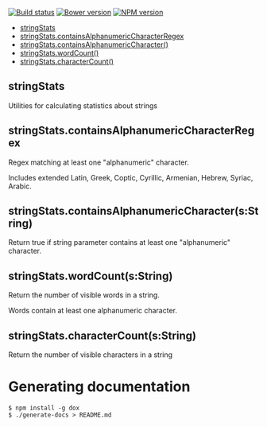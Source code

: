 [![Build status](https://img.shields.io/travis/jbrudvik/string-stats.svg)](https://travis-ci.org/jbrudvik/string-stats)
[![Bower version](http://img.shields.io/bower/v/string-stats.svg)](https://github.com/jbrudvik/string-stats)
[![NPM version](http://img.shields.io/npm/v/string-stats.svg)](https://www.npmjs.org/package/string-stats)

  - [stringStats](#stringstats)
  - [stringStats.containsAlphanumericCharacterRegex](#stringstatscontainsalphanumericcharacterregex)
  - [stringStats.containsAlphanumericCharacter()](#stringstatscontainsalphanumericcharactersstring)
  - [stringStats.wordCount()](#stringstatswordcountsstring)
  - [stringStats.characterCount()](#stringstatscharactercountsstring)

## stringStats

  Utilities for calculating statistics about strings

## stringStats.containsAlphanumericCharacterRegex

  Regex matching at least one "alphanumeric" character.
  
  Includes extended Latin, Greek, Coptic, Cyrillic, Armenian, Hebrew, Syriac, Arabic.

## stringStats.containsAlphanumericCharacter(s:String)

  Return true if string parameter contains at least one "alphanumeric" character.

## stringStats.wordCount(s:String)

  Return the number of visible words in a string.
  
  Words contain at least one alphanumeric character.

## stringStats.characterCount(s:String)

  Return the number of visible characters in a string

# Generating documentation

    $ npm install -g dox
    $ ./generate-docs > README.md
